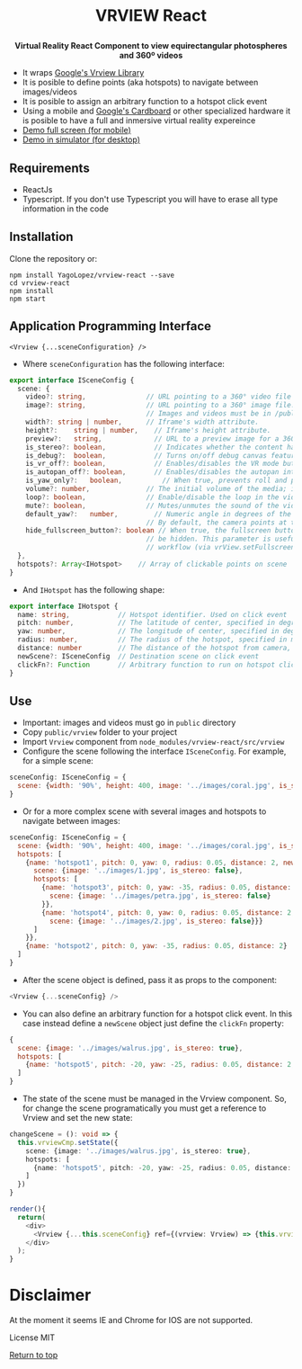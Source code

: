 # <p align="center">VRVIEW React</p>

<b><p align="center">Virtual Reality React Component to view equirectangular photospheres and 360º videos</p></b>

- It wraps <a href="https://developers.google.com/vr/concepts/vrview" target="_blank">Google's Vrview Library</a>
- It is posible to define points (aka hotspots) to navigate between images/videos
- It is posible to assign an arbitrary function to a hotspot click event
- Using a mobile and <a href="https://vr.google.com/cardboard/" target="_blank">Google's Cardboard</a>
or other specialized hardware it is posible to have a full and inmersive virtual reality expereince
- <a href="https://yagolopez.js.org/vrview-react/build/" target="_blank">Demo full screen (for mobile)</a>
- <a href="http://mobiletest.me/htc_one_emulator/?u=https://yagolopez.js.org/vrview-react/build/"
  target="_blank">Demo in simulator (for desktop)</a>

## Requirements
- ReactJs
- Typescript. If you don't use Typescript you will have to erase all type information in the code

## Installation

Clone the repository or:

```shell
npm install YagoLopez/vrview-react --save
cd vrview-react
npm install
npm start
```

## Application Programming Interface

```reactjs
<Vrview {...sceneConfiguration} />
```

- Where `sceneConfiguration` has the following interface:

```typescript
export interface ISceneConfig {
  scene: {
    video?: string,               // URL pointing to a 360° video file or an adaptive streaming manifest file (.mpd or .m3u8).
    image?: string,               // URL pointing to a 360° image file. Exactly one video or image is required.
                                  // Images and videos must be in /public directory
    width?:	string | number,      // Iframe's width attribute.
    height?:	string | number,    // Iframe's height attribute.
    preview?:	string,	            // URL to a preview image for a 360º scene (video/image).
    is_stereo?:	boolean,	        // Indicates whether the content has stereo format or not.
    is_debug?:	boolean,	        // Turns on/off debug canvas features (like showing the FPS meter).
    is_vr_off?:	boolean,	        // Enables/disables the VR mode button.
    is_autopan_off?: boolean,	    // Enables/disables the autopan introduction on desktop.
    is_yaw_only?:	boolean,	      // When true, prevents roll and pitch. This is intended for stereo panoramas.
    volume?: number,              // The initial volume of the media; it ranges between 0 and 1; zero equals muted.
    loop?: boolean,               // Enable/disable the loop in the video
    mute?: boolean,               // Mutes/unmutes the sound of the video
    default_yaw?:	number,	        // Numeric angle in degrees of the initial heading for scene.
                                  // By default, the camera points at the center of the image.
    hide_fullscreen_button?: boolean // When true, the fullscreen button contained inside the VR View iframe will
                                  // be hidden. This parameter is useful if the user wants to use VR View's fullscreen
                                  // workflow (via vrView.setFullscreen() callback) with an element outside the iframe.
  },
  hotspots?: Array<IHotspot>    // Array of clickable points on scene
}
```

- And `IHotspot` has the following shape:

```typescript
export interface IHotspot {
  name: string,            // Hotspot identifier. Used on click event
  pitch: number,           // The latitude of center, specified in degrees, between -90 and 90, with 0 at the horizon.
  yaw: number,             // The longitude of center, specified in degrees, between -180 and 180, with 0 at the image center.
  radius: number,          // The radius of the hotspot, specified in meters.
  distance: number         // The distance of the hotspot from camera, specified in meters.
  newScene?: ISceneConfig  // Destination scene on click event
  clickFn?: Function       // Arbitrary function to run on hotspot click event
}
```

## Use

- Important: images and videos must go in `public` directory
- Copy `public/vrview` folder to your project
- Import `Vrview` component from `node_modules/vrview-react/src/vrview`
- Configure the scene following the interface `ISceneConfig`. For example, for a simple scene:

```javascript
sceneConfig: ISceneConfig = {
  scene: {width: '90%', height: 400, image: '../images/coral.jpg', is_stereo: true, is_debug: true}
}
```

- Or for a more complex scene with several images and hotspots to navigate between images:

```javascript
sceneConfig: ISceneConfig = {
  scene: {width: '90%', height: 400, image: '../images/coral.jpg', is_stereo: true, is_debug: true},
  hotspots: [
    {name: 'hotspot1', pitch: 0, yaw: 0, radius: 0.05, distance: 2, newScene: {
      scene: {image: '../images/1.jpg', is_stereo: false},
      hotspots: [
        {name: 'hotspot3', pitch: 0, yaw: -35, radius: 0.05, distance: 2, newScene: {
          scene: {image: '../images/petra.jpg', is_stereo: false}
        }},
        {name: 'hotspot4', pitch: 0, yaw: 0, radius: 0.05, distance: 2, newScene: {
          scene: {image: '../images/2.jpg', is_stereo: false}}}
      ]
    }},
    {name: 'hotspot2', pitch: 0, yaw: -35, radius: 0.05, distance: 2}
  ]
}
```

- After the scene object is defined, pass it as props to the component:

```typescript
<Vrview {...sceneConfig} />
```

- You can also define an arbitrary function for a hotspot click event. In this case instead define a `newScene` object
just define the `clickFn` property:

```javascript
{
  scene: {image: '../images/walrus.jpg', is_stereo: true},
  hotspots: [
    {name: 'hotspot5', pitch: -20, yaw: -25, radius: 0.05, distance: 2, clickFn: () => alert('Function executed')}
  ]
}
```

- The state of the scene must be managed in the Vrview component. So, for change the scene programatically you must get
a reference to Vrview and set the new state:

```typescript
changeScene = (): void => {
  this.vrviewCmp.setState({
    scene: {image: '../images/walrus.jpg', is_stereo: true},
    hotspots: [
      {name: 'hotspot5', pitch: -20, yaw: -25, radius: 0.05, distance: 2}
    ]
  })
}

render(){
  return(
    <div>
      <Vrview {...this.sceneConfig} ref={(vrview: Vrview) => {this.vrviewCmp = vrview}} />
    </div>
  );
}
```

# Disclaimer
At the moment it seems IE and Chrome for IOS are not supported.

License MIT

<a href="#">Return to top</a>